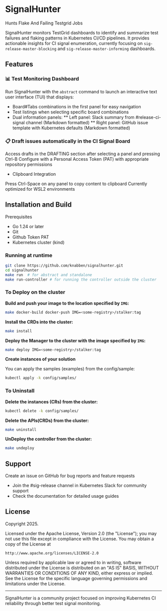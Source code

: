 # SignalHunter

Hunts Flake And Failing Testgrid Jobs

SignalHunter monitors TestGrid dashboards to identify and summarize test failures and flaking patterns in Kubernetes
CI/CD pipelines. It provides actionable insights for CI signal enumeration, currently focusing on
`sig-release-master-blocking` and `sig-release-master-informing` dashboards.

## Features

### 📊 Test Monitoring Dashboard

Run SignalHunter with the `abstract` command to launch an interactive text user interface (TUI) that displays:

* Board#Tabs combinations in the first panel for easy navigation
* Test listings when selecting specific board combinations
*  Dual information panels:
** Left panel: Slack summary from #release-ci-signal channel (Markdown formatted)
** Right panel: GitHub issue template with Kubernetes defaults (Markdown formatted)

### 📋 Draft issues automatically in the CI Signal Board
Access drafts in the DRAFTING section after selecting a panel and pressing Ctrl-B
Configure with a Personal Access Token (PAT) with appropriate repository permissions

* Clipboard Integration
 
Press Ctrl-Space on any panel to copy content to clipboard
Currently optimized for WSL2 environments

## Installation and Build

Prerequisites

* Go 1.24 or later
* Git
* Github Token PAT
* Kubernetes cluster (kind)

### Running at runtime

```bash
git clone https://github.com/knabben/signalhunter.git
cd signalhunter
make run  # for abstract and standalone
make run-controller # for running the controller outside the cluster
```

### To Deploy on the cluster

**Build and push your image to the location specified by `IMG`:**

```sh
make docker-build docker-push IMG=<some-registry>/stalker:tag
```

**Install the CRDs into the cluster:**

```sh
make install
```

**Deploy the Manager to the cluster with the image specified by `IMG`:**

```sh
make deploy IMG=<some-registry>/stalker:tag
```

**Create instances of your solution**

You can apply the samples (examples) from the config/sample:

```sh
kubectl apply -k config/samples/
```

### To Uninstall

**Delete the instances (CRs) from the cluster:**

```sh
kubectl delete -k config/samples/
```

**Delete the APIs(CRDs) from the cluster:**

```sh
make uninstall
```

**UnDeploy the controller from the cluster:**

```sh
make undeploy
```

## Support

Create an issue on GitHub for bug reports and feature requests 
* Join the #sig-release channel in Kubernetes Slack for community support
* Check the documentation for detailed usage guides

## License

Copyright 2025.

Licensed under the Apache License, Version 2.0 (the "License");
you may not use this file except in compliance with the License.
You may obtain a copy of the License at

    http://www.apache.org/licenses/LICENSE-2.0

Unless required by applicable law or agreed to in writing, software
distributed under the License is distributed on an "AS IS" BASIS,
WITHOUT WARRANTIES OR CONDITIONS OF ANY KIND, either express or implied.
See the License for the specific language governing permissions and
limitations under the License.

--- 

SignalHunter is a community project focused on improving Kubernetes CI reliability through better test signal
monitoring.
